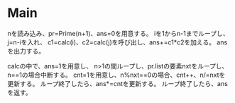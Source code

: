 # Main
nを読み込み、pr=Prime(n+1)、ans=0を用意する。
iを1からn-1までループし、j=n-iを入れ、
c1=calc(i)、c2=calc(j)を呼び出し、ans+=c1*c2を加える。
ansを出力する。

calcの中で、ans=1を用意し、
n>1の間ループし、pr.listの要素nxtをループし、n==1の場合中断する。
cnt=1を用意し、n%nxt==0の場合、cnt++、n/=nxtを更新する。
ループ終了したら、ans*=cntを更新する。
ループ終了したら、ansを返す。
